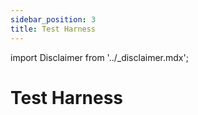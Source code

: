 ```yaml
---
sidebar_position: 3
title: Test Harness
---
```


import Disclaimer from '../\_disclaimer.mdx';

<Disclaimer />

# Test Harness
